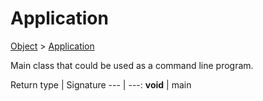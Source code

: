 # Application

[Object]() > [Application](nullfr/faylixe/googlecodejam/client/application/Application.md)

<p>Main class that could be used as a command line program.</p>

Return type | Signature
--- | ---:
**void** | main
